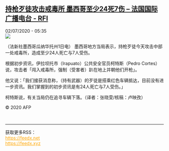 <!--1593669288000-->
[持枪歹徒攻击戒毒所 墨西哥至少24死7伤 – 法国国际广播电台 - RFI](http://www.rfi.fr//cn/contenu/20200702-%E6%8C%81%E6%9E%AA%E6%AD%B9%E5%BE%92%E6%94%BB%E5%87%BB%E6%88%92%E6%AF%92%E6%89%80-%E5%A2%A8%E8%A5%BF%E5%93%A5%E8%87%B3%E5%B0%9124%E6%AD%BB7%E4%BC%A4)
------

<div>02/07/2020 - 05:35</div><img src="https://s.rfi.fr/media/display/29f676aa-bc1b-11ea-a521-005056a964fe/w:310/p:16x9/int0007b.200702113501.jpg"><div class="t-content__body u-clearfix"><div class="m-interstitial"></div><p>（法新社墨西哥瓜纳华托州1日电）    墨西哥地方当局表示，持枪歹徒今天攻击中部一处戒毒所，造成至少24人死亡与7人受伤。</p><p>    根据初步资讯，伊拉坝托市（Irapuato）公共安全官员柯特斯（Pedro Cortes）说，攻击者「闯入戒毒所，强制（受害者）趴在地上并朝他们开枪」。</p><p>    他又说：「我们接获消息称，（持有武器）的歹徒是搭乘红色车辆抵达，目前没有进一步资讯。我们掌握到的初步资讯是有24人死亡与7人受伤。」</p><p>    柯特斯说，有关当局仍在追寻车辆下落。（译者：张晓雯/核稿：卢映孜）</p><p class="t-copyright">© 2020 AFP</p>        </div><br><hr><div>获取更多RSS：<br><a href="https://feedx.net" style="color:orange" target="_blank">https://feedx.net</a> <br><a href="https://feedx.xyz" style="color:orange" target="_blank">https://feedx.xyz</a><br></div>
